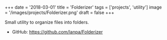 +++
date = '2018-03-01'
title = 'Folderizer'
tags = ['projects', 'utility']
image = '/images/projects/Folderizer.png'
draft = false
+++

Small utility to organize files into folders.

- GitHub: https://github.com/lanpa/Folderizer
